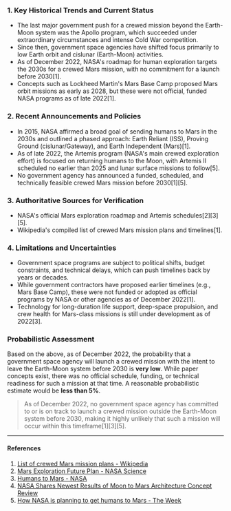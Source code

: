 ### 1. Key Historical Trends and Current Status

- The last major government push for a crewed mission beyond the Earth-Moon system was the Apollo program, which succeeded under extraordinary circumstances and intense Cold War competition.
- Since then, government space agencies have shifted focus primarily to low Earth orbit and cislunar (Earth-Moon) activities.
- As of December 2022, NASA's roadmap for human exploration targets the 2030s for a crewed Mars mission, with no commitment for a launch before 2030[1].
- Concepts such as Lockheed Martin's Mars Base Camp proposed Mars orbit missions as early as 2028, but these were not official, funded NASA programs as of late 2022[1].

### 2. Recent Announcements and Policies

- In 2015, NASA affirmed a broad goal of sending humans to Mars in the 2030s and outlined a phased approach: Earth Reliant (ISS), Proving Ground (cislunar/Gateway), and Earth Independent (Mars)[1].
- As of late 2022, the Artemis program (NASA's main crewed exploration effort) is focused on returning humans to the Moon, with Artemis II scheduled no earlier than 2025 and lunar surface missions to follow[5].
- No government agency has announced a funded, scheduled, and technically feasible crewed Mars mission before 2030[1][5].

### 3. Authoritative Sources for Verification

- NASA's official Mars exploration roadmap and Artemis schedules[2][3][5].
- Wikipedia's compiled list of crewed Mars mission plans and timelines[1].

### 4. Limitations and Uncertainties

- Government space programs are subject to political shifts, budget constraints, and technical delays, which can push timelines back by years or decades.
- While government contractors have proposed earlier timelines (e.g., Mars Base Camp), these were not funded or adopted as official programs by NASA or other agencies as of December 2022[1].
- Technology for long-duration life support, deep-space propulsion, and crew health for Mars-class missions is still under development as of 2022[3].

### Probabilistic Assessment

Based on the above, as of December 2022, the probability that a government space agency will launch a crewed mission with the intent to leave the Earth-Moon system before 2030 is **very low**. While paper concepts exist, there was no official schedule, funding, or technical readiness for such a mission at that time. A reasonable probabilistic estimate would be **less than 5%**.

> As of December 2022, no government space agency has committed to or is on track to launch a crewed mission outside the Earth-Moon system before 2030, making it highly unlikely that such a mission will occur within this timeframe[1][3][5].

---

#### References

1. [List of crewed Mars mission plans - Wikipedia](https://en.wikipedia.org/wiki/List_of_crewed_Mars_mission_plans)
2. [Mars Exploration Future Plan - NASA Science](https://science.nasa.gov/planetary-science/programs/mars-exploration/future-of-mars-plan/)
3. [Humans to Mars - NASA](https://www.nasa.gov/humans-in-space/humans-to-mars/)
4. [NASA Shares Newest Results of Moon to Mars Architecture Concept Review](https://www.nasa.gov/news-release/nasa-shares-newest-results-of-moon-to-mars-architecture-concept-review/)
5. [How NASA is planning to get humans to Mars - The Week](https://theweek.com/health-and-science/1022544/how-nasa-is-planning-to-get-humans-to-mars)
